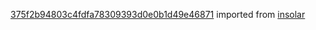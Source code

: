 [375f2b94803c4fdfa78309393d0e0b1d49e46871](https://github.com/insolar/insolar/commit/375f2b94803c4fdfa78309393d0e0b1d49e46871) imported from [insolar](https://github.com/insolar/insolar)
